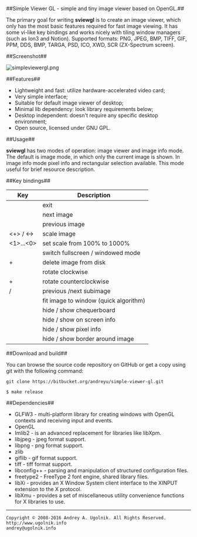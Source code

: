 ##Simple Viewer GL - simple and tiny image viewer based on OpenGL.##

The primary goal for writing **sviewgl** is to create an image viewer, which only has the most basic features required for fast image viewing. It has some vi-like key bindings and works nicely with tiling window managers (such as Ion3 and Notion).
Supported formats: PNG, JPEG, BMP, TIFF, GIF, PPM, DDS, BMP, TARGA, PSD, ICO, XWD, SCR (ZX-Spectrum screen).

##Screenshot##

![simpleviewergl.png](https://bitbucket.org/repo/XgobE8/images/1203610096-simpleviewergl.png)

##Features##

* Lightweight and fast: utilize hardware-accelerated video card;
* Very simple interface;
* Suitable for default image viewer of desktop;
* Minimal lib dependency: look library requirements below;
* Desktop independent: doesn't require any specific desktop environment;
* Open source, licensed under GNU GPL.

##Usage##

**sviewgl** has two modes of operation: image viewer and image info mode. The default is image mode, in which only the current image is shown. In image info mode pixel info and rectangular selection available. This mode useful for brief resource description.

##Key bindings##

Key             | Description
----------------| --------------------------------------
<esc>           | exit
<space>         | next image
<backspace>     | previous image
<+> / <->       | scale image
<1>...<0>       | set scale from 100% to 1000%
<enter>         | switch fullscreen / windowed mode
<ctrl>+<del>    | delete image from disk
<r>             | rotate clockwise
<shift>+<r>     | rotate counterclockwise
<pgup> / <bgdn> | previous /next subimage
<s>             | fit image to window (quick algorithm)
<c>             | hide / show chequerboard
<i>             | hide / show on screen info
<p>             | hide / show pixel info
<b>             | hide / show border around image

##Download and build##

You can browse the source code repository on GitHub or get a copy using git with the following command:
```
git clone https://bitbucket.org/andreyu/simple-viewer-gl.git
```

```
$ make release
```

##Dependencies##

* GLFW3 - multi-platform library for creating windows with OpenGL contexts and receiving input and events.
* OpenGL
* Imlib2 - is an advanced replacement for libraries like libXpm.
* libjpeg - jpeg format support.
* libpng - png format support.
* zlib
* giflib - gif format support.
* tiff - tiff format support.
* libconfig++ - parsing and manipulation of structured configuration files.
* freetype2 - FreeType 2 font engine, shared library files.
* libXi - provides an X Window System client interface to the XINPUT extension to the X protocol.
* libXmu - provides a set of miscellaneous utility convenience functions for X libraries to use.

***
```
Copyright © 2008-2016 Andrey A. Ugolnik. All Rights Reserved.
http://www.ugolnik.info
andrey@ugolnik.info
```
